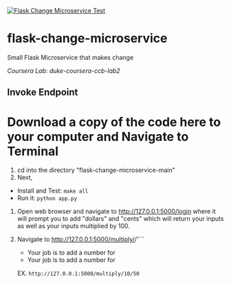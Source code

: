 
[![Flask Change Microservice Test](https://github.com/feteezuk/flask-change-microservice/actions/workflows/main.yml/badge.svg)](https://github.com/feteezuk/flask-change-microservice/actions/workflows/main.yml)

# flask-change-microservice
Small Flask Microservice that makes change


*Coursera Lab:  duke-coursera-ccb-lab2*


## Invoke Endpoint


# Download a copy of the code here to your computer and Navigate to Terminal
1. cd into the directory "flask-change-microservice-main"
2. Next, 
* Install and Test:  `make all`
* Run it:  `python app.py`

1. Open web browser and navigate to http://127.0.0.1:5000/login where it will prompt you
to add "dollars" and "cents" which will return your inputs as well as your inputs multiplied by 100.


2. Navigate to http://127.0.0.1:5000/multiply/<dollar>/<cents>'```
   * Your job is to add a number for <dollar>
    * Your job is to add a number for <cents>
    
    EX. ```http://127.0.0.1:5000/multiply/10/50```




